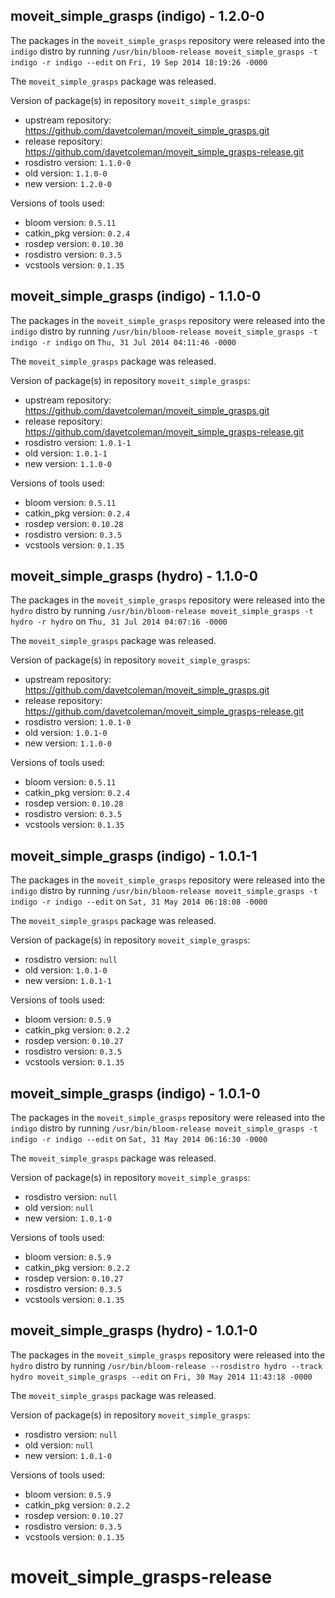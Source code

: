 ## moveit_simple_grasps (indigo) - 1.2.0-0

The packages in the `moveit_simple_grasps` repository were released into the `indigo` distro by running `/usr/bin/bloom-release moveit_simple_grasps -t indigo -r indigo --edit` on `Fri, 19 Sep 2014 18:19:26 -0000`

The `moveit_simple_grasps` package was released.

Version of package(s) in repository `moveit_simple_grasps`:
- upstream repository: https://github.com/davetcoleman/moveit_simple_grasps.git
- release repository: https://github.com/davetcoleman/moveit_simple_grasps-release.git
- rosdistro version: `1.1.0-0`
- old version: `1.1.0-0`
- new version: `1.2.0-0`

Versions of tools used:
- bloom version: `0.5.11`
- catkin_pkg version: `0.2.4`
- rosdep version: `0.10.30`
- rosdistro version: `0.3.5`
- vcstools version: `0.1.35`


## moveit_simple_grasps (indigo) - 1.1.0-0

The packages in the `moveit_simple_grasps` repository were released into the `indigo` distro by running `/usr/bin/bloom-release moveit_simple_grasps -t indigo -r indigo` on `Thu, 31 Jul 2014 04:11:46 -0000`

The `moveit_simple_grasps` package was released.

Version of package(s) in repository `moveit_simple_grasps`:
- upstream repository: https://github.com/davetcoleman/moveit_simple_grasps.git
- release repository: https://github.com/davetcoleman/moveit_simple_grasps-release.git
- rosdistro version: `1.0.1-1`
- old version: `1.0.1-1`
- new version: `1.1.0-0`

Versions of tools used:
- bloom version: `0.5.11`
- catkin_pkg version: `0.2.4`
- rosdep version: `0.10.28`
- rosdistro version: `0.3.5`
- vcstools version: `0.1.35`


## moveit_simple_grasps (hydro) - 1.1.0-0

The packages in the `moveit_simple_grasps` repository were released into the `hydro` distro by running `/usr/bin/bloom-release moveit_simple_grasps -t hydro -r hydro` on `Thu, 31 Jul 2014 04:07:16 -0000`

The `moveit_simple_grasps` package was released.

Version of package(s) in repository `moveit_simple_grasps`:
- upstream repository: https://github.com/davetcoleman/moveit_simple_grasps.git
- release repository: https://github.com/davetcoleman/moveit_simple_grasps-release.git
- rosdistro version: `1.0.1-0`
- old version: `1.0.1-0`
- new version: `1.1.0-0`

Versions of tools used:
- bloom version: `0.5.11`
- catkin_pkg version: `0.2.4`
- rosdep version: `0.10.28`
- rosdistro version: `0.3.5`
- vcstools version: `0.1.35`


## moveit_simple_grasps (indigo) - 1.0.1-1

The packages in the `moveit_simple_grasps` repository were released into the `indigo` distro by running `/usr/bin/bloom-release moveit_simple_grasps -t indigo -r indigo --edit` on `Sat, 31 May 2014 06:18:08 -0000`

The `moveit_simple_grasps` package was released.

Version of package(s) in repository `moveit_simple_grasps`:
- rosdistro version: `null`
- old version: `1.0.1-0`
- new version: `1.0.1-1`

Versions of tools used:
- bloom version: `0.5.9`
- catkin_pkg version: `0.2.2`
- rosdep version: `0.10.27`
- rosdistro version: `0.3.5`
- vcstools version: `0.1.35`


## moveit_simple_grasps (indigo) - 1.0.1-0

The packages in the `moveit_simple_grasps` repository were released into the `indigo` distro by running `/usr/bin/bloom-release moveit_simple_grasps -t indigo -r indigo --edit` on `Sat, 31 May 2014 06:16:30 -0000`

The `moveit_simple_grasps` package was released.

Version of package(s) in repository `moveit_simple_grasps`:
- rosdistro version: `null`
- old version: `null`
- new version: `1.0.1-0`

Versions of tools used:
- bloom version: `0.5.9`
- catkin_pkg version: `0.2.2`
- rosdep version: `0.10.27`
- rosdistro version: `0.3.5`
- vcstools version: `0.1.35`


## moveit_simple_grasps (hydro) - 1.0.1-0

The packages in the `moveit_simple_grasps` repository were released into the `hydro` distro by running `/usr/bin/bloom-release --rosdistro hydro --track hydro moveit_simple_grasps --edit` on `Fri, 30 May 2014 11:43:18 -0000`

The `moveit_simple_grasps` package was released.

Version of package(s) in repository `moveit_simple_grasps`:
- rosdistro version: `null`
- old version: `null`
- new version: `1.0.1-0`

Versions of tools used:
- bloom version: `0.5.9`
- catkin_pkg version: `0.2.2`
- rosdep version: `0.10.27`
- rosdistro version: `0.3.5`
- vcstools version: `0.1.35`


moveit_simple_grasps-release
============================
